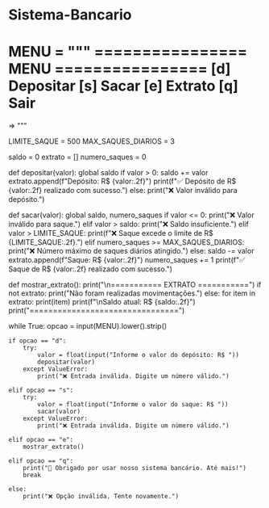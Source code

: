 # Sistema-Bancario




MENU = """
================ MENU ================
[d] Depositar
[s] Sacar
[e] Extrato
[q] Sair
======================================
=> """

LIMITE_SAQUE = 500
MAX_SAQUES_DIARIOS = 3

saldo = 0
extrato = []
numero_saques = 0

def depositar(valor):
    global saldo
    if valor > 0:
        saldo += valor
        extrato.append(f"Depósito: R$ {valor:.2f}")
        print(f"✅ Depósito de R$ {valor:.2f} realizado com sucesso.")
    else:
        print("❌ Valor inválido para depósito.")

def sacar(valor):
    global saldo, numero_saques
    if valor <= 0:
        print("❌ Valor inválido para saque.")
    elif valor > saldo:
        print("❌ Saldo insuficiente.")
    elif valor > LIMITE_SAQUE:
        print(f"❌ Saque excede o limite de R$ {LIMITE_SAQUE:.2f}.")
    elif numero_saques >= MAX_SAQUES_DIARIOS:
        print("❌ Número máximo de saques diários atingido.")
    else:
        saldo -= valor
        extrato.append(f"Saque: R$ {valor:.2f}")
        numero_saques += 1
        print(f"✅ Saque de R$ {valor:.2f} realizado com sucesso.")

def mostrar_extrato():
    print("\n=========== EXTRATO ===========")
    if not extrato:
        print("Não foram realizadas movimentações.")
    else:
        for item in extrato:
            print(item)
    print(f"\nSaldo atual: R$ {saldo:.2f}")
    print("================================")

while True:
    opcao = input(MENU).lower().strip()

    if opcao == "d":
        try:
            valor = float(input("Informe o valor do depósito: R$ "))
            depositar(valor)
        except ValueError:
            print("❌ Entrada inválida. Digite um número válido.")

    elif opcao == "s":
        try:
            valor = float(input("Informe o valor do saque: R$ "))
            sacar(valor)
        except ValueError:
            print("❌ Entrada inválida. Digite um número válido.")

    elif opcao == "e":
        mostrar_extrato()

    elif opcao == "q":
        print("👋 Obrigado por usar nosso sistema bancário. Até mais!")
        break

    else:
        print("❌ Opção inválida. Tente novamente.")
